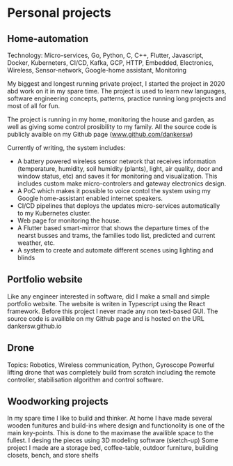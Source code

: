 # Personal projects

## Home-automation

Technology: Micro-services, Go, Python, C, C++, Flutter, Javascript, Docker, Kuberneters, CI/CD, Kafka, GCP, HTTP, Embedded, Electronics, Wireless, Sensor-network, Google-home assistant, Monitoring

My biggest and longest running private project, I started the project in 2020 abd work on it in my spare time. The project is used to learn new languages, software engineering concepts, patterns, practice running long projects and most of all for fun.

The project is running in my home, monitoring the house and garden, as well as giving some control prosibility to my family. All the source code is publicly avaible on my Github page (www.github.com/dankersw)

Currently of writing, the system includes:

* A battery powered wireless sensor network that receives information (temperature, humidity, soil humidity (plants), light, air quality, door and window status, etc) and saves it for monitoring and visualization. This includes custom make micro-controlers and gateway electronics design.
* A PoC which makes it possible to voice contol the system using my Google home-assistant enabled internet speakers.
* CI/CD pipelines that deploys the updates micro-services automatically to my Kubernetes cluster.
* Web page for monitoring the house.
* A Flutter based smart-mirror that shows the departure times of the nearst busses and trams, the families todo list, predicted and current weather, etc.
* A system to create and automate different scenes using lighting and blinds

## Portfolio website

Like any engineer interested in software, did I make a small and simple portfolio website. The website is writen in Typescript using the React framework. Before this project I never made any non text-based GUI.
The source code is availible on my Github page and is hosted on the URL dankersw.github.io

## Drone

Topics: Robotics, Wireless communication, Python, Gyroscope
Powerful lifting drone that was completely build from scratch including the remote controller, stabilisation algorithm and control software.

## Woodworking projects

In my spare time I like to build and thinker. At home I have made several wooden funitures and build-ins where design and functionolity is one of the main key-points. This is done to the maximase the availible space to the fullest. I desing the pieces using 3D modeling software (sketch-up)
Some project I made are a storage bed, coffee-table, outdoor furniture, building closets, bench, and store shelfs
